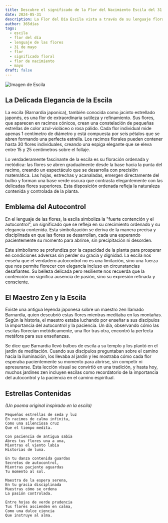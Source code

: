 ```yaml
---
title: Descubre el significado de la Flor del Nacimiento Escila del 31 de mayo
date: 2024-05-31
description: La Flor del Día Escila vista a través de su lenguaje floral e historias
author: 365días
tags:
  - escila
  - flor del día
  - lenguaje de las flores
  - 31 de mayo
  - flor
  - significado floral
  - flor de nacimiento
  - mayo
draft: false
---
```


![Imagen de Escila](https://cdn.pixabay.com/photo/2020/01/23/07/40/squill-4787085_1280.jpg#center#center)


## La Delicada Elegancia de la Escila

La escila (Barnardia japonica), también conocida como jacinto estrellado japonés, es una flor de extraordinaria sutileza y refinamiento. Sus flores, que aparecen en racimos cónicos, crean una constelación de pequeñas estrellas de color azul-violáceo o rosa pálido. Cada flor individual mide apenas 1 centímetro de diámetro y está compuesta por seis pétalos que se abren formando una perfecta estrella. Los racimos florales pueden contener hasta 30 flores individuales, creando una espiga elegante que se eleva entre 15 y 25 centímetros sobre el follaje.

Lo verdaderamente fascinante de la escila es su floración ordenada y metódica: las flores se abren gradualmente desde la base hacia la punta del racimo, creando un espectáculo que se desarrolla con precisión matemática. Las hojas, estrechas y acanaladas, emergen directamente del bulbo y forman una base verde oscura que contrasta elegantemente con las delicadas flores superiores. Esta disposición ordenada refleja la naturaleza contenida y controlada de la planta.

## Emblema del Autocontrol

En el lenguaje de las flores, la escila simboliza la "fuerte contención y el autocontrol", un significado que se refleja en su crecimiento ordenado y su elegancia contenida. Esta simbolización se deriva de la manera precisa y disciplinada en que las flores se desarrollan, cada una esperando pacientemente su momento para abrirse, sin precipitación ni desorden.

Este simbolismo se profundiza por la capacidad de la planta para prosperar en condiciones adversas sin perder su gracia y dignidad. La escila nos enseña que el verdadero autocontrol no es una limitación, sino una fuerza que nos permite florecer con elegancia incluso en circunstancias desafiantes. Su belleza delicada pero resiliente nos recuerda que la contención no significa ausencia de pasión, sino su expresión refinada y consciente.

## El Maestro Zen y la Escila

Existe una antigua leyenda japonesa sobre un maestro zen llamado Barnardia, quien descubrió estas flores mientras meditaba en las montañas. Según la historia, el maestro estaba luchando por enseñar a sus discípulos la importancia del autocontrol y la paciencia. Un día, observando cómo las escilas florecían metódicamente, una flor tras otra, encontró la perfecta metáfora para sus enseñanzas.

Se dice que Barnardia llevó bulbos de escila a su templo y los plantó en el jardín de meditación. Cuando sus discípulos preguntaban sobre el camino hacia la iluminación, los llevaba al jardín y les mostraba cómo cada flor esperaba pacientemente su momento para abrirse, sin competir ni apresurarse. Esta lección visual se convirtió en una tradición, y hasta hoy, muchos jardines zen incluyen escilas como recordatorio de la importancia del autocontrol y la paciencia en el camino espiritual.

## Estrellas Contenidas
*(Un poema original inspirado en la escila)*

```
Pequeñas estrellas de seda y luz
En racimos de calma infinita,
Como una silenciosa cruz
Que el tiempo medita.

Con paciencia de antigua sabia
Abres tus flores una a una,
Mientras el viento labia
Historias de luna.

En tu danza contenida guardas
Secretos de autocontrol,
Mientras paciente aguardas
Tu momento al sol.

Maestra de la espera serena,
En tu gracia disciplinada
Muestras cómo se ordena
La pasión controlada.

Entre hojas de verde prudencia
Tus flores ascienden en calma,
Como una dulce ciencia
Que instruye al alma.
```